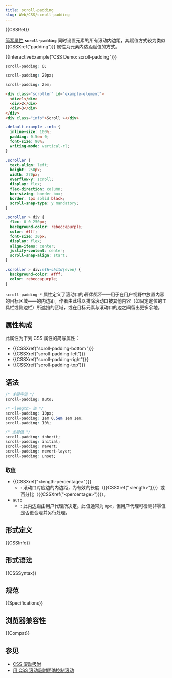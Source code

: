 ```yaml
---
title: scroll-padding
slug: Web/CSS/scroll-padding
---
```


{{CSSRef}}

[简写属性](/zh-CN/docs/Web/CSS/Shorthand_properties) **`scroll-padding`** 同时设置元素的所有滚动内边距，其赋值方式较为类似 {{CSSXref("padding")}} 属性为元素内边距赋值的方式。

{{InteractiveExample("CSS Demo: scroll-padding")}}

```css interactive-example-choice
scroll-padding: 0;
```

```css interactive-example-choice
scroll-padding: 20px;
```

```css interactive-example-choice
scroll-padding: 2em;
```

```html interactive-example
<div class="scroller" id="example-element">
  <div>1</div>
  <div>2</div>
  <div>3</div>
</div>
<div class="info">Scroll »</div>
```

```css interactive-example
.default-example .info {
  inline-size: 100%;
  padding: 0.5em 0;
  font-size: 90%;
  writing-mode: vertical-rl;
}

.scroller {
  text-align: left;
  height: 250px;
  width: 270px;
  overflow-y: scroll;
  display: flex;
  flex-direction: column;
  box-sizing: border-box;
  border: 1px solid black;
  scroll-snap-type: y mandatory;
}

.scroller > div {
  flex: 0 0 250px;
  background-color: rebeccapurple;
  color: #fff;
  font-size: 30px;
  display: flex;
  align-items: center;
  justify-content: center;
  scroll-snap-align: start;
}

.scroller > div:nth-child(even) {
  background-color: #fff;
  color: rebeccapurple;
}
```

`scroll-padding-*` 属性定义了滚动口的*最优视区*——用于在用户视野中放置内容的目标区域——的内边距。作者由此得以排除滚动口被其他内容（如固定定位的工具栏或侧边栏）所遮挡的区域，或在目标元素与滚动口的边之间留出更多余地。

## 属性构成

此属性为下列 CSS 属性的简写属性：

- {{CSSXref("scroll-padding-bottom")}}
- {{CSSXref("scroll-padding-left")}}
- {{CSSXref("scroll-padding-right")}}
- {{CSSXref("scroll-padding-top")}}

## 语法

```css
/* 关键字值 */
scroll-padding: auto;

/* <length> 值 */
scroll-padding: 10px;
scroll-padding: 1em 0.5em 1em 1em;
scroll-padding: 10%;

/* 全局值 */
scroll-padding: inherit;
scroll-padding: initial;
scroll-padding: revert;
scroll-padding: revert-layer;
scroll-padding: unset;
```

### 取值

- {{CSSXref("&lt;length-percentage&gt;")}}
  - : 滚动口对应边的内边距，为有效的长度（{{CSSXref("&lt;length&gt;")}}）或百分比（{{CSSXref("&lt;percentage&gt;")}}）。
- `auto`
  - : 此内边距由用户代理所决定。此值通常为 `0px`，但用户代理可检测非零值是否更合理并另行处理。

## 形式定义

{{CSSInfo}}

## 形式语法

{{CSSSyntax}}

## 规范

{{Specifications}}

## 浏览器兼容性

{{Compat}}

## 参见

- [CSS 滚动吸附](/zh-CN/docs/Web/CSS/CSS_scroll_snap)
- [用 CSS 滚动吸附明确控制滚动](https://web.developers.google.cn/articles/css-scroll-snap)
